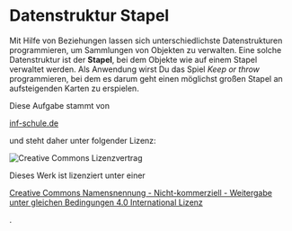 # Datenstruktur Stapel

Mit Hilfe von Beziehungen lassen sich unterschiedlichste Datenstrukturen programmieren, um Sammlungen von Objekten zu verwalten. Eine solche Datenstruktur ist der **Stapel**, bei dem Objekte wie auf einem Stapel verwaltet werden. Als Anwendung wirst Du das Spiel _Keep or throw_ programmieren, bei dem es darum geht einen möglichst großen Stapel an aufsteigenden Karten zu erspielen.

Diese Aufgabe stammt von 

[inf-schule.de](https://github.com/budumlu/Informatik-Q1/tree/54b69ff3ede27c2f3a46e62c9db6ea1d42e48439/www.inf-schule.de)

 und steht daher unter folgender Lizenz: 

![Creative Commons Lizenzvertrag](https://i.creativecommons.org/l/by-nc-sa/4.0/88x31.png)

  
Dieses Werk ist lizenziert unter einer 

[Creative Commons Namensnennung - Nicht-kommerziell - Weitergabe unter gleichen Bedingungen 4.0 International Lizenz](http://creativecommons.org/licenses/by-nc-sa/4.0/)

.

